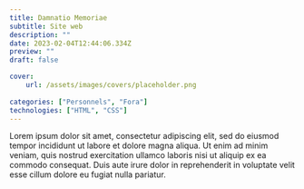 ```yaml
---
title: Damnatio Memoriae
subtitle: Site web
description: ""
date: 2023-02-04T12:44:06.334Z
preview: ""
draft: false

cover:
    url: /assets/images/covers/placeholder.png
    
categories: ["Personnels", "Fora"]
technologies: ["HTML", "CSS"]
---
```


Lorem ipsum dolor sit amet, consectetur adipiscing elit, sed do eiusmod tempor incididunt ut labore et dolore magna aliqua. Ut enim ad minim veniam, quis nostrud exercitation ullamco laboris nisi ut aliquip ex ea commodo consequat. Duis aute irure dolor in reprehenderit in voluptate velit esse cillum dolore eu fugiat nulla pariatur. 